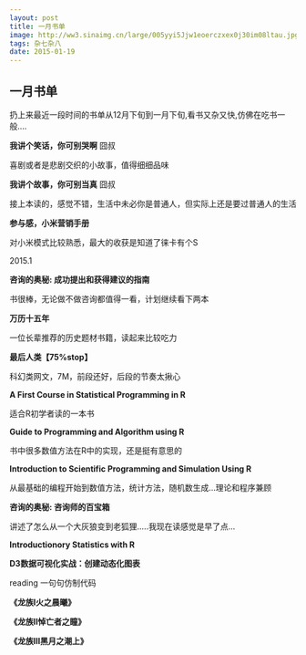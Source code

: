 ```yaml
---
layout: post
title: 一月书单
image: http://ww3.sinaimg.cn/large/005yyi5Jjw1eoerczxex0j30im08ltau.jpg
tags: 杂七杂八
date: 2015-01-19
---
```



## 一月书单

扔上来最近一段时间的书单从12月下旬到一月下旬,看书又杂又快,仿佛在吃书一般....


**我讲个笑话，你可别哭啊** 囧叔

喜剧或者是悲剧交织的小故事，值得细细品味

**我讲个故事，你可别当真** 囧叔

接上本读的，感觉不错，生活中未必你是普通人，但实际上还是要过普通人的生活

**参与感，小米营销手册**

对小米模式比较熟悉，最大的收获是知道了徕卡有个S


2015.1


**咨询的奥秘: 成功提出和获得建议的指南**

书很棒，无论做不做咨询都值得一看，计划继续看下两本

**万历十五年**

一位长辈推荐的历史题材书籍，读起来比较吃力


**最后人类【75%stop】**

科幻类网文，7M，前段还好，后段的节奏太揪心

**A First Course in Statistical Programming in R**

适合R初学者读的一本书

**Guide to Programming and Algorithm using R**

书中很多数值方法在R中的实现，还是挺有意思的

**Introduction to Scientific Programming and Simulation Using R**

从最基础的编程开始到数值方法，统计方法，随机数生成...理论和程序兼顾

**咨询的奥秘: 咨询师的百宝箱**

讲述了怎么从一个大灰狼变到老狐狸.....我现在读感觉是早了点...


**Introductionory Statistics with R**

**D3数据可视化实战：创建动态化图表**

reading  一句句仿制代码

**《龙族I火之晨曦》**

**《龙族II悼亡者之瞳》**

**《龙族Ⅲ黑月之潮上》**
